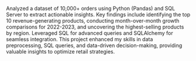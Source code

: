 
Analyzed a dataset of 10,000+ orders using Python (Pandas) and SQL Server to extract actionable insights. Key findings include identifying the top 10 revenue-generating products, conducting month-over-month growth comparisons for 2022-2023, and uncovering the highest-selling products by region. Leveraged SQL for advanced queries and SQLAlchemy for seamless integration. This project enhanced my skills in data preprocessing, SQL queries, and data-driven decision-making, providing valuable insights to optimize retail strategies.
